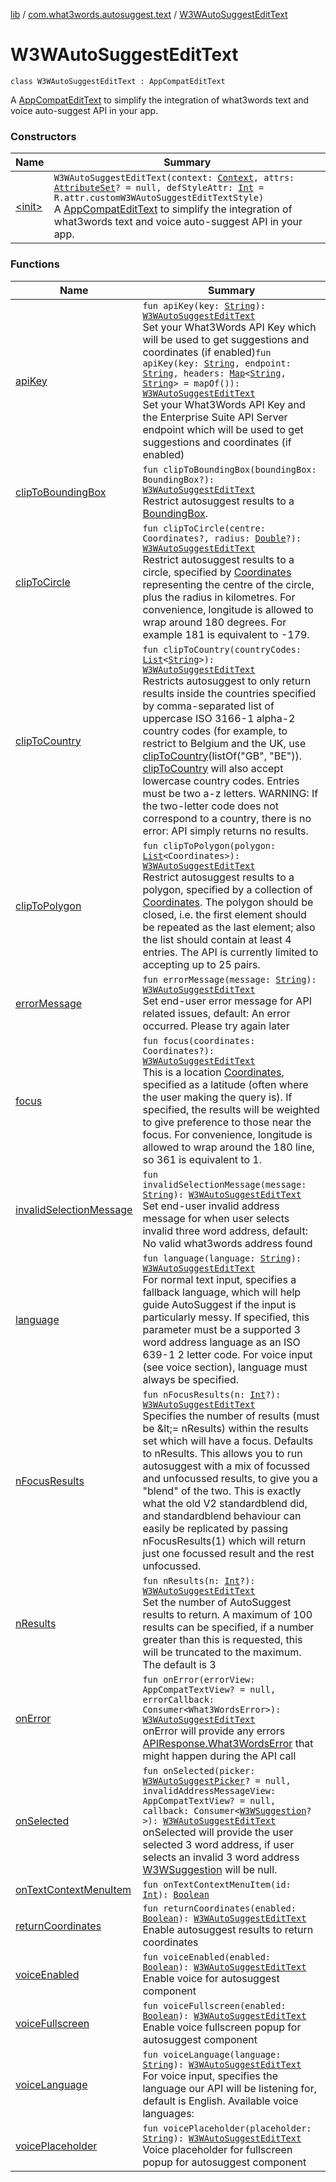 [lib](../../index.md) / [com.what3words.autosuggest.text](../index.md) / [W3WAutoSuggestEditText](./index.md)

# W3WAutoSuggestEditText

`class W3WAutoSuggestEditText : AppCompatEditText`

A [AppCompatEditText](#) to simplify the integration of what3words text and voice auto-suggest API in your app.

### Constructors

| Name | Summary |
|---|---|
| [&lt;init&gt;](-init-.md) | `W3WAutoSuggestEditText(context: `[`Context`](https://developer.android.com/reference/android/content/Context.html)`, attrs: `[`AttributeSet`](https://developer.android.com/reference/android/util/AttributeSet.html)`? = null, defStyleAttr: `[`Int`](https://kotlinlang.org/api/latest/jvm/stdlib/kotlin/-int/index.html)` = R.attr.customW3WAutoSuggestEditTextStyle)`<br>A [AppCompatEditText](#) to simplify the integration of what3words text and voice auto-suggest API in your app. |

### Functions

| Name | Summary |
|---|---|
| [apiKey](api-key.md) | `fun apiKey(key: `[`String`](https://kotlinlang.org/api/latest/jvm/stdlib/kotlin/-string/index.html)`): `[`W3WAutoSuggestEditText`](./index.md)<br>Set your What3Words API Key which will be used to get suggestions and coordinates (if enabled)`fun apiKey(key: `[`String`](https://kotlinlang.org/api/latest/jvm/stdlib/kotlin/-string/index.html)`, endpoint: `[`String`](https://kotlinlang.org/api/latest/jvm/stdlib/kotlin/-string/index.html)`, headers: `[`Map`](https://kotlinlang.org/api/latest/jvm/stdlib/kotlin.collections/-map/index.html)`<`[`String`](https://kotlinlang.org/api/latest/jvm/stdlib/kotlin/-string/index.html)`, `[`String`](https://kotlinlang.org/api/latest/jvm/stdlib/kotlin/-string/index.html)`> = mapOf()): `[`W3WAutoSuggestEditText`](./index.md)<br>Set your What3Words API Key and the Enterprise Suite API Server endpoint which will be used to get suggestions and coordinates (if enabled) |
| [clipToBoundingBox](clip-to-bounding-box.md) | `fun clipToBoundingBox(boundingBox: BoundingBox?): `[`W3WAutoSuggestEditText`](./index.md)<br>Restrict autosuggest results to a [BoundingBox](#). |
| [clipToCircle](clip-to-circle.md) | `fun clipToCircle(centre: Coordinates?, radius: `[`Double`](https://kotlinlang.org/api/latest/jvm/stdlib/kotlin/-double/index.html)`?): `[`W3WAutoSuggestEditText`](./index.md)<br>Restrict autosuggest results to a circle, specified by [Coordinates](#) representing the centre of the circle, plus the radius in kilometres. For convenience, longitude is allowed to wrap around 180 degrees. For example 181 is equivalent to -179. |
| [clipToCountry](clip-to-country.md) | `fun clipToCountry(countryCodes: `[`List`](https://kotlinlang.org/api/latest/jvm/stdlib/kotlin.collections/-list/index.html)`<`[`String`](https://kotlinlang.org/api/latest/jvm/stdlib/kotlin/-string/index.html)`>): `[`W3WAutoSuggestEditText`](./index.md)<br>Restricts autosuggest to only return results inside the countries specified by comma-separated list of uppercase ISO 3166-1 alpha-2 country codes (for example, to restrict to Belgium and the UK, use [clipToCountry](clip-to-country.md)(listOf("GB", "BE")). [clipToCountry](clip-to-country.md) will also accept lowercase country codes. Entries must be two a-z letters. WARNING: If the two-letter code does not correspond to a country, there is no error: API simply returns no results. |
| [clipToPolygon](clip-to-polygon.md) | `fun clipToPolygon(polygon: `[`List`](https://kotlinlang.org/api/latest/jvm/stdlib/kotlin.collections/-list/index.html)`<Coordinates>): `[`W3WAutoSuggestEditText`](./index.md)<br>Restrict autosuggest results to a polygon, specified by a collection of [Coordinates](#). The polygon should be closed, i.e. the first element should be repeated as the last element; also the list should contain at least 4 entries. The API is currently limited to accepting up to 25 pairs. |
| [errorMessage](error-message.md) | `fun errorMessage(message: `[`String`](https://kotlinlang.org/api/latest/jvm/stdlib/kotlin/-string/index.html)`): `[`W3WAutoSuggestEditText`](./index.md)<br>Set end-user error message for API related issues, default: An error occurred. Please try again later |
| [focus](focus.md) | `fun focus(coordinates: Coordinates?): `[`W3WAutoSuggestEditText`](./index.md)<br>This is a location [Coordinates](#), specified as a latitude (often where the user making the query is). If specified, the results will be weighted to give preference to those near the focus. For convenience, longitude is allowed to wrap around the 180 line, so 361 is equivalent to 1. |
| [invalidSelectionMessage](invalid-selection-message.md) | `fun invalidSelectionMessage(message: `[`String`](https://kotlinlang.org/api/latest/jvm/stdlib/kotlin/-string/index.html)`): `[`W3WAutoSuggestEditText`](./index.md)<br>Set end-user invalid address message for when user selects invalid three word address, default: No valid what3words address found |
| [language](language.md) | `fun language(language: `[`String`](https://kotlinlang.org/api/latest/jvm/stdlib/kotlin/-string/index.html)`): `[`W3WAutoSuggestEditText`](./index.md)<br>For normal text input, specifies a fallback language, which will help guide AutoSuggest if the input is particularly messy. If specified, this parameter must be a supported 3 word address language as an ISO 639-1 2 letter code. For voice input (see voice section), language must always be specified. |
| [nFocusResults](n-focus-results.md) | `fun nFocusResults(n: `[`Int`](https://kotlinlang.org/api/latest/jvm/stdlib/kotlin/-int/index.html)`?): `[`W3WAutoSuggestEditText`](./index.md)<br>Specifies the number of results (must be &amp;lt;= nResults) within the results set which will have a focus. Defaults to nResults. This allows you to run autosuggest with a mix of focussed and unfocussed results, to give you a "blend" of the two. This is exactly what the old V2 standardblend did, and standardblend behaviour can easily be replicated by passing nFocusResults(1) which will return just one focussed result and the rest unfocussed. |
| [nResults](n-results.md) | `fun nResults(n: `[`Int`](https://kotlinlang.org/api/latest/jvm/stdlib/kotlin/-int/index.html)`?): `[`W3WAutoSuggestEditText`](./index.md)<br>Set the number of AutoSuggest results to return. A maximum of 100 results can be specified, if a number greater than this is requested, this will be truncated to the maximum. The default is 3 |
| [onError](on-error.md) | `fun onError(errorView: AppCompatTextView? = null, errorCallback: Consumer<What3WordsError>): `[`W3WAutoSuggestEditText`](./index.md)<br>onError will provide any errors [APIResponse.What3WordsError](#) that might happen during the API call |
| [onSelected](on-selected.md) | `fun onSelected(picker: `[`W3WAutoSuggestPicker`](../../com.what3words.autosuggest.picker/-w3-w-auto-suggest-picker/index.md)`? = null, invalidAddressMessageView: AppCompatTextView? = null, callback: Consumer<`[`W3WSuggestion`](../../com.what3words.autosuggest.voice/-w3-w-suggestion/index.md)`?>): `[`W3WAutoSuggestEditText`](./index.md)<br>onSelected will provide the user selected 3 word address, if user selects an invalid 3 word address [W3WSuggestion](../../com.what3words.autosuggest.voice/-w3-w-suggestion/index.md) will be null. |
| [onTextContextMenuItem](on-text-context-menu-item.md) | `fun onTextContextMenuItem(id: `[`Int`](https://kotlinlang.org/api/latest/jvm/stdlib/kotlin/-int/index.html)`): `[`Boolean`](https://kotlinlang.org/api/latest/jvm/stdlib/kotlin/-boolean/index.html) |
| [returnCoordinates](return-coordinates.md) | `fun returnCoordinates(enabled: `[`Boolean`](https://kotlinlang.org/api/latest/jvm/stdlib/kotlin/-boolean/index.html)`): `[`W3WAutoSuggestEditText`](./index.md)<br>Enable autosuggest results to return coordinates |
| [voiceEnabled](voice-enabled.md) | `fun voiceEnabled(enabled: `[`Boolean`](https://kotlinlang.org/api/latest/jvm/stdlib/kotlin/-boolean/index.html)`): `[`W3WAutoSuggestEditText`](./index.md)<br>Enable voice for autosuggest component |
| [voiceFullscreen](voice-fullscreen.md) | `fun voiceFullscreen(enabled: `[`Boolean`](https://kotlinlang.org/api/latest/jvm/stdlib/kotlin/-boolean/index.html)`): `[`W3WAutoSuggestEditText`](./index.md)<br>Enable voice fullscreen popup for autosuggest component |
| [voiceLanguage](voice-language.md) | `fun voiceLanguage(language: `[`String`](https://kotlinlang.org/api/latest/jvm/stdlib/kotlin/-string/index.html)`): `[`W3WAutoSuggestEditText`](./index.md)<br>For voice input, specifies the language our API will be listening for, default is English. Available voice languages: |
| [voicePlaceholder](voice-placeholder.md) | `fun voicePlaceholder(placeholder: `[`String`](https://kotlinlang.org/api/latest/jvm/stdlib/kotlin/-string/index.html)`): `[`W3WAutoSuggestEditText`](./index.md)<br>Voice placeholder for fullscreen popup for autosuggest component |
